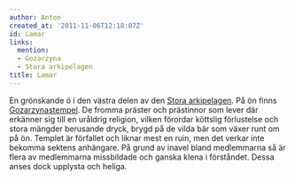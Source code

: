 ```yaml
---
author: Anton
created_at: '2011-11-06T12:18:07Z'
id: Lamar
links:
  mention:
  - Gozarzyna
  - Stora arkipelagen
title: Lamar
---
```


En grönskande ö i den västra delen av den [Stora arkipelagen]. På ön finns [Gozarzynastempel]. De
fromma präster och prästinnor som lever där erkänner sig till en uråldrig religion, vilken förordar
köttslig förlustelse och stora mängder berusande dryck, brygd på de vilda bär som växer runt om på
ön. Templet är förfallet och liknar mest en ruin, men det verkar inte bekomma sektens anhängare. På
grund av inavel bland medlemmarna så är flera av medlemmarna missbildade och ganska klena i
förståndet. Dessa anses dock upplysta och heliga.

  [Stora arkipelagen]: Stora_arkipelagen
  [Gozarzynastempel]: Gozarzyna
